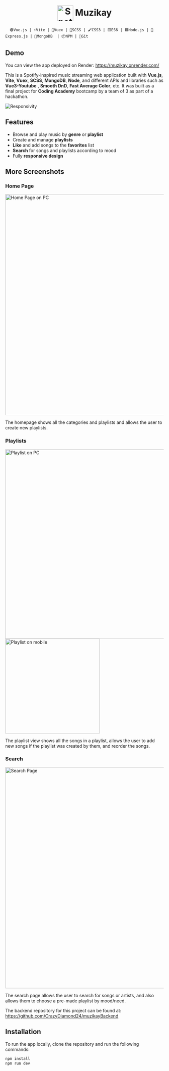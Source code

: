 <h1 align="center">
  <img src="https://cdn.freebiesupply.com/logos/large/2x/spotify-2-logo-png-transparent.png" alt="Spotify Logo" width="50" height="50" style="vertical-align: middle;"> Muzikay
</h1>

  <tr>
    <td align="center">

      🟢Vue.js | ⚡Vite | 🏪Vuex | 🔴SCSS | 🖌️CSS3 | 🟨ES6 | 🟩Node.js | 🚂Express.js | 🌱MongoDB  | 📦NPM | 🔄Git 
  </tr>


## Demo

You can view the app deployed on Render: https://muzikay.onrender.com/

This is a Spotify-inspired music streaming web application built with **Vue.js**, **Vite**, **Vuex**, **SCSS**, **MongoDB**, **Node**, and different APIs and libraries such as **Vue3-Youtube** , **Smooth DnD**, **Fast Average Color**, etc. It was built as a final project for **Coding Academy** bootcamp by a team of 3 as part of a hackathon.


![Responsivity](https://i.postimg.cc/WzkkTrqQ/smartmockups-lhexldri-removebg-preview.png)

## Features

- Browse and play music by **genre** or **playlist**
- Create and manage **playlists**
- **Like** and add songs to the **favorites** list
- **Search** for songs and playlists according to mood
- Fully **responsive design**

## More Screenshots

### Home Page

<img src="https://i.postimg.cc/LXT9c3Ty/Screenshot-2023-05-08-162908.png" alt="Home Page on PC" width="700">


The homepage shows all the categories and playlists and allows the user to create new playlists.

### Playlists

<div>
  <img src="https://i.postimg.cc/7Y4cGyqT/Screenshot-2023-05-08-165807.png" alt="Playlist on PC" width="600" style="margin-right: 20px;">
  <img src="https://i.postimg.cc/kgvtJKfb/Screenshot-2023-05-08-163425-removebg-preview.png" alt="Playlist on mobile" height="300">
</div>


The playlist view shows all the songs in a playlist, allows the user to add new songs if the playlist was created by them, and reorder the songs.

### Search

<img src="https://i.postimg.cc/zfL5t1bG/Screenshot-2023-05-08-163149.png" alt="Search Page" width="700">

The search page allows the user to search for songs or artists, and also allows them to choose a pre-made playlist by mood/need.


The backend repository for this project can be found at: 
https://github.com/CrazyDiamond24/muzikayBackend


## Installation

To run the app locally, clone the repository and run the following commands:

```bash
npm install
npm run dev
